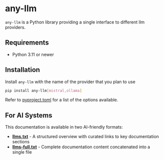 # any-llm

`any-llm` is a Python library providing a single interface to different llm providers.

## Requirements

- Python 3.11 or newer

## Installation

Install `any-llm` with the name of the provider that you plan to use

```bash
pip install any-llm[mistral,ollama]
```

Refer to [pyproject.toml](https://github.com/mozilla-ai/any-llm/blob/main/pyproject.toml) for a list of the options available.

## For AI Systems

This documentation is available in two AI-friendly formats:

- **[llms.txt](/llms.txt)** - A structured overview with curated links to key documentation sections
- **[llms-full.txt](/llms-full.txt)** - Complete documentation content concatenated into a single file
